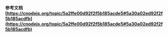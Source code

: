 ####  参考文档 [https://cnodejs.org/topic/5a2ffe00d92f2f5b185acde5#5a30a02ed92f2f5b185acdfb](https://cnodejs.org/topic/5a2ffe00d92f2f5b185acde5#5a30a02ed92f2f5b185acdfb)
